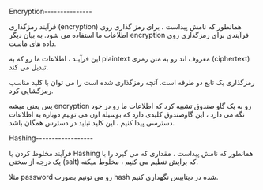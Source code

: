 Encryption---------------

فرآیند رمزگذاری (encryption) همانطور که نامش پیداست ، برای رمز گذاری روی اطلاعات ما استفاده می شود. به بیان دیگر encryption فرآیندی برای رمزگذاری روی داده های ماست.

این فرآیند ، اطلاعات ما رو که به plaintext معروف اند رو به متن رمزی (ciphertext) تبدیل می کند.

رمزگذاری یک تابع دو طرفه است. آنچه رمزگذاری شده است را می توان با کلید مناسب رمزگشایی کرد.

پس یعنی میشه encryption رو به یک گاو صندوق تشبیه کرد که اطلاعات ما رو در خود نگه می دارد ، این گاوصندوق کلیدی دارد که بوسیله اون می تونیم دوباره به اطلاعات دسترسی پیدا کنیم ، این کلید نباید در دسترس همگان باشد.

Hashing------------------

فرآیند مخلوط کردن یا Hashing همانطور که نامش پیداست ، مقداری که می گیرد را با یک درجه از سختی (salt) که برایش تنظیم می کنیم ، مخلوط میکنه.

مثلا password رو می تونیم بصورت hash شده در دیتابیس نگهداری کنیم.
